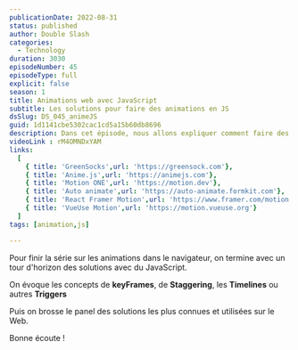 ```yaml
---
publicationDate: 2022-08-31
status: published
author: Double Slash
categories:
  - Technology
duration: 3030
episodeNumber: 45
episodeType: full
explicit: false
season: 1
title: Animations web avec JavaScript
subtitle: Les solutions pour faire des animations en JS
dsSlug: DS_045_animeJS
guid: 1d1141cbe5302cac1cd5a15b60db8696
description: Dans cet épisode, nous allons expliquer comment faire des animations avec JavaScript, les concepts de base et les outils.
videoLink : rM4OMNDxYAM
links:
  [
    { title: 'GreenSocks',url: 'https://greensock.com'},
    { title: 'Anime.js',url: 'https://animejs.com'},
    { title: 'Motion ONE',url: 'https://motion.dev'},
    { title: 'Auto animate',url: 'https://auto-animate.formkit.com'},
    { title: 'React Framer Motion',url: 'https://www.framer.com/motion'},
    { title: 'VueUse Motion',url: 'https://motion.vueuse.org'}
  ]
tags: [animation,js]

---
```


Pour finir la série sur les animations dans le navigateur, on termine avec un tour d'horizon des solutions avec du JavaScript.

On évoque les concepts de **keyFrames**, de **Staggering**, les **Timelines** ou autres **Triggers**

Puis on brosse le panel des solutions les plus connues et utilisées sur le Web.


Bonne écoute !

